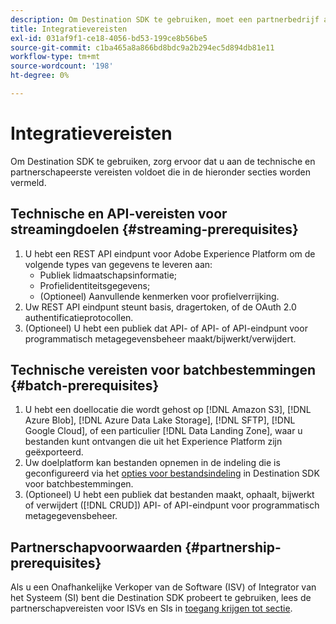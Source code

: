 ```yaml
---
description: Om Destination SDK te gebruiken, moet een partnerbedrijf aan de eerste vereisten voldoen die in dit document worden vermeld.
title: Integratievereisten
exl-id: 031af9f1-ce18-4056-bd53-199ce8b56be5
source-git-commit: c1ba465a8a866bd8bdc9a2b294ec5d894db81e11
workflow-type: tm+mt
source-wordcount: '198'
ht-degree: 0%

---
```


# Integratievereisten

Om Destination SDK te gebruiken, zorg ervoor dat u aan de technische en partnerschapeerste vereisten voldoet die in de hieronder secties worden vermeld.

## Technische en API-vereisten voor streamingdoelen {#streaming-prerequisites}

1. U hebt een REST API eindpunt voor Adobe Experience Platform om de volgende types van gegevens te leveren aan:
   * Publiek lidmaatschapsinformatie;
   * Profielidentiteitsgegevens;
   * (Optioneel) Aanvullende kenmerken voor profielverrijking.
2. Uw REST API eindpunt steunt basis, dragertoken, of de OAuth 2.0 authentificatieprotocollen.
3. (Optioneel) U hebt een publiek dat API- of API- of API-eindpunt voor programmatisch metagegevensbeheer maakt/bijwerkt/verwijdert.

## Technische vereisten voor batchbestemmingen {#batch-prerequisites}

1. U hebt een doellocatie die wordt gehost op [!DNL Amazon S3], [!DNL Azure Blob], [!DNL Azure Data Lake Storage], [!DNL SFTP], [!DNL Google Cloud], of een particulier [!DNL Data Landing Zone], waar u bestanden kunt ontvangen die uit het Experience Platform zijn geëxporteerd.
2. Uw doelplatform kan bestanden opnemen in de indeling die is geconfigureerd via het [opties voor bestandsindeling](functionality/destination-server/file-formatting.md) in Destination SDK voor batchbestemmingen.
3. (Optioneel) U hebt een publiek dat bestanden maakt, ophaalt, bijwerkt of verwijdert ([!DNL CRUD]) API- of API-eindpunt voor programmatisch metagegevensbeheer.

## Partnerschapvoorwaarden {#partnership-prerequisites}

Als u een Onafhankelijke Verkoper van de Software (ISV) of Integrator van het Systeem (SI) bent die Destination SDK probeert te gebruiken, lees de partnerschapvereisten voor ISVs en SIs in [toegang krijgen tot sectie](overview.md#get-access).
